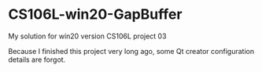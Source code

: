 # CS106L-win20-GapBuffer
My solution for win20 version CS106L project 03

Because I finished this project very long ago, some Qt creator configuration details are forgot.

